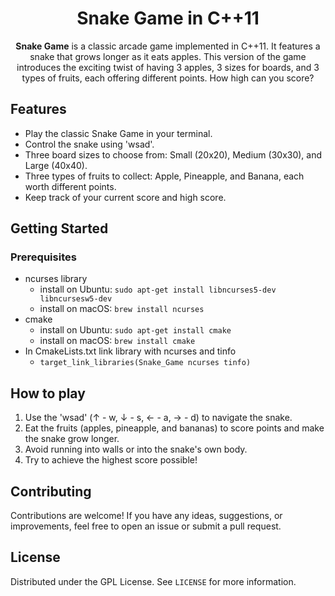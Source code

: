 <h1 align="center">Snake Game in C++11</h1>

<p align="center">
  <strong>Snake Game</strong> is a classic arcade game implemented in C++11. It features a snake that grows longer as it eats apples. This version of the game introduces the exciting twist of having 3 apples, 3 sizes for boards, and 3 types of fruits, each offering different points. How high can you score?
</p>

## Features

- Play the classic Snake Game in your terminal.
- Control the snake using 'wsad'.
- Three board sizes to choose from: Small (20x20), Medium (30x30), and Large (40x40).
- Three types of fruits to collect: Apple, Pineapple, and Banana, each worth different points.
- Keep track of your current score and high score.

## Getting Started

### Prerequisites
- ncurses library
  - install on Ubuntu: `sudo apt-get install libncurses5-dev libncursesw5-dev`
  - install on macOS: `brew install ncurses`
- cmake
  - install on Ubuntu: `sudo apt-get install cmake`
  - install on macOS: `brew install cmake`
- In CmakeLists.txt link library with ncurses and tinfo
  - `target_link_libraries(Snake_Game ncurses tinfo)`

## How to play
1. Use the 'wsad' (↑ - w, ↓ - s, ← - a, → - d) to navigate the snake.
2. Eat the fruits (apples, pineapple, and bananas) to score points and make the snake grow longer.
3. Avoid running into walls or into the snake's own body.
4. Try to achieve the highest score possible!

## Contributing
Contributions are welcome! If you have any ideas, suggestions, or improvements, feel free to open an issue or submit a pull request.

## License
Distributed under the GPL License. See `LICENSE` for more information.